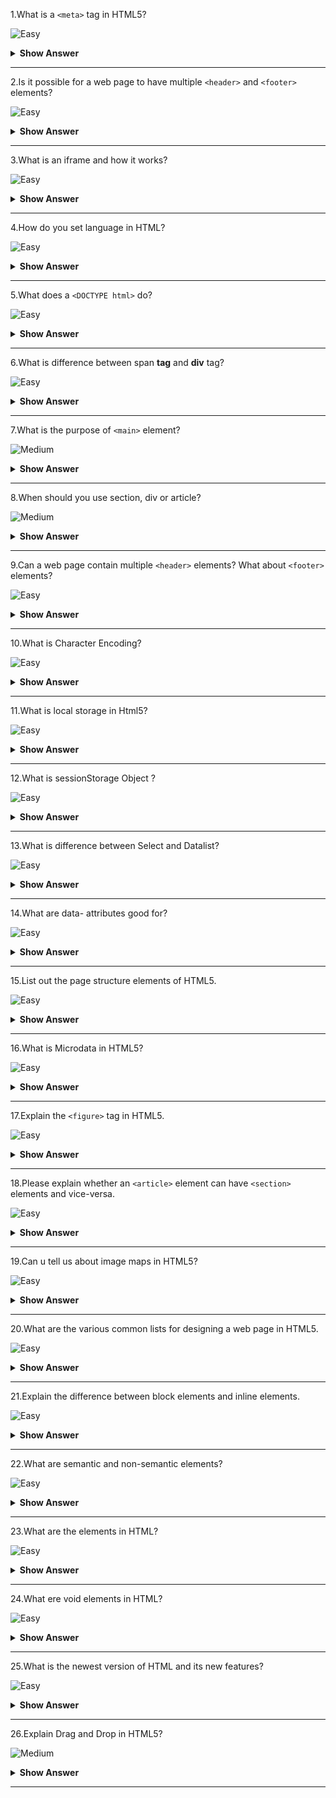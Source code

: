 1.What is a `<meta>` tag in HTML5?

![Easy](https://raw.githubusercontent.com/revaturelabs/interviewquestions/aef8eff919a3b083089641381ed9a9101ed21fba/ComplexityTags/simple%20(2).svg)

<details markdown="1"> <summary> <b> Show Answer </b> </summary>
<blockquote markdown="1">

- The `<meta>` tag offers metadata about the HTML5 document.This metadata is machine-parsable.Typically, meta elements are used for specifying:
   - Author name
   - Keywords
   - Page description

- The metadata supplied by the `<meta>` tag is used by:
   - Web browsers to know how to display content or reload a web page
   - Search engines to know about keywords on a web page
   - Other web services

</blockquote>
</details>

---

2.Is it possible for a web page to have multiple `<header>` and `<footer>` elements?

![Easy](https://raw.githubusercontent.com/revaturelabs/interviewquestions/aef8eff919a3b083089641381ed9a9101ed21fba/ComplexityTags/simple%20(2).svg)

<details markdown="1"> <summary> <b> Show Answer </b> </summary>
<blockquote markdown="1">

Yes, a webpage can have many `<header>` and `<footer>` elements.Both tags are specifically designed to serve their respective purposes with respect to their parent section.

Hence, not only the page `<body>` must have the `<header>` and `<footer>` tags, but also does every `<article>` and `<section>` elements.Although a `<footer>` element might not be always necessary for every `<article>` and `<section>` tags, a `<header>` element must always be there.

</blockquote>
</details>

---

3.What is an iframe and how it works?

![Easy](https://raw.githubusercontent.com/revaturelabs/interviewquestions/aef8eff919a3b083089641381ed9a9101ed21fba/ComplexityTags/simple%20(2).svg)

<details markdown="1"> <summary> <b> Show Answer </b> </summary>
<blockquote markdown="1">

An iframe is an HTML document which can be embedded inside another HTML page 

   **Example:**

```HTML
<iframe src="https://github.com" height="300px" width="300px"></iframe>
```

</blockquote>
</details>

---

4.How do you set language in HTML?

![Easy](https://raw.githubusercontent.com/revaturelabs/interviewquestions/aef8eff919a3b083089641381ed9a9101ed21fba/ComplexityTags/simple%20(2).svg)

<details markdown="1"> <summary> <b> Show Answer </b> </summary>
<blockquote markdown="1">

There are multiple ways to set language in HTML:
  - By setting content-language in headers for language of the page.
  - By setting accept-language in headers for list of language that a page accepts.
  - Setting lang attribute in html tag.

**Example:**

```HTML

<!DOCTYPE html>
<html lang="en">
<head>
  <title>Document Title</title>
</head>
<body>

</body>
</html>

```

</blockquote>
</details>

---

5.What does a `<DOCTYPE html>` do?

![Easy](https://raw.githubusercontent.com/revaturelabs/interviewquestions/aef8eff919a3b083089641381ed9a9101ed21fba/ComplexityTags/simple%20(2).svg)

<details markdown="1"> <summary> <b> Show Answer </b> </summary>
<blockquote markdown="1">

A **DOCTYPE** is always associated to a DTD ( Document Type Definition ).A DTD defines how documents of a certain type should be structured (i.e.a button can contain a span but not a div), whereas a **DOCTYPE** declares what DTD a document supposedly respects (i.e.this document respects the HTML DTD).For webpages, the **DOCTYPE** declaration is required.It is used to tell user agents what version of the HTML specifications your document respects.

Once a user agent has recognized a correct **DOCTYPE**, it will trigger the no-quirks mode matching this **DOCTYPE** for reading the document.If a user agent doesn't recognize a correct **DOCTYPE**, it will trigger the quirks mode.

</blockquote>
</details>

---

6.What is difference between span **tag** and **div** tag?

![Easy](https://raw.githubusercontent.com/revaturelabs/interviewquestions/aef8eff919a3b083089641381ed9a9101ed21fba/ComplexityTags/simple%20(2).svg)

<details markdown="1"> <summary> <b> Show Answer </b> </summary>
<blockquote markdown="1">

The primary difference between div and span tag is their default behavior.By default, a `<div>` is a block-level-element and a `<span>` is an inline element.

`<div>` is a block level element which means it will render it on its own line with a width of a 100% of the parent element.
`<span>` is an inline element which means it will render on the same line as the previous element, if it is also an inline element, and it's width will be determined by its content.

```HTML
<div>Demo Text, with <span>some other</span> text.</div>
```

</blockquote>
</details>

---

7.What is the purpose of `<main>` element?

![Medium](https://raw.githubusercontent.com/revaturelabs/interviewquestions/aef8eff919a3b083089641381ed9a9101ed21fba/ComplexityTags/Medium%20(2).svg)

<details markdown="1"> <summary> <b> Show Answer </b> </summary>
<blockquote markdown="1">

The HTML `<main>` element represents the dominant content of the `<body>` of a document.The main content area consists of content that is directly related to or expands upon the central topic of a document, or the central functionality of an application.

```HTML
<main role="main">
    <p>Geckos are a group of usually small, usually nocturnal lizards.
       They are found on every continent except Australia.</p>
    <p>Many species of gecko have adhesive toe pads which enable them to climb walls and even windows.</p>
</main>
```

**Note:** A document mustn't have more than one `<main>` element that doesn't have the hidden attribute specified.

</blockquote>
</details>

---

8.When should you use section, div or article?

![Medium](https://raw.githubusercontent.com/revaturelabs/interviewquestions/aef8eff919a3b083089641381ed9a9101ed21fba/ComplexityTags/Medium%20(2).svg)

<details markdown="1"> <summary> <b> Show Answer </b> </summary>
<blockquote markdown="1">

If the content within the element is not semantically related, then use a `<div>`.If the semantically related content is also able to be self-contained, then use an `<article>`.Otherwise, use a `<section>`.


</blockquote>
</details>

---

9.Can a web page contain multiple `<header>` elements? What about `<footer>` elements?

![Easy](https://raw.githubusercontent.com/revaturelabs/interviewquestions/aef8eff919a3b083089641381ed9a9101ed21fba/ComplexityTags/simple%20(2).svg)

<details markdown="1"> <summary> <b> Show Answer </b> </summary>
<blockquote markdown="1">

Yes, both of these elements can be added multiple times in a webpage.And both of these tags are designed to serve a crucial purpose in relation to their parent section.In **HTML5** not only Page body but section and article elements also contains header and footer elements, although the use of multiple footers is always not required.

</blockquote>
</details>

---

10.What is Character Encoding?

![Easy](https://raw.githubusercontent.com/revaturelabs/interviewquestions/aef8eff919a3b083089641381ed9a9101ed21fba/ComplexityTags/simple%20(2).svg)

<details markdown="1"> <summary> <b> Show Answer </b> </summary>
<blockquote markdown="1">

Character encoding is a method of converting bytes into characters.To validate or display an HTML document properly, a program must choose a proper character encoding.This is specified in the tag:

```HTML
<meta charset="utf-8"/>
```

**UTF-8:** A Unicode Translation Format that comes in 8-bit units that is, it comes in bytes.A character in UTF8 can be from 1 to 4 bytes long, making UTF8 variable width.

</blockquote>
</details>

---

11.What is local storage in Html5?

![Easy](https://raw.githubusercontent.com/revaturelabs/interviewquestions/aef8eff919a3b083089641381ed9a9101ed21fba/ComplexityTags/simple%20(2).svg)

<details markdown="1"> <summary> <b> Show Answer </b> </summary>
<blockquote markdown="1">

The local storage is a type of HTML5 offline storage ( local storage ) that allows user's data to be saved in their browser.The data is kept in a name and value pairs and not available between different browsers on the same device.Local storage can be used as an alternative to cookies.

</blockquote>
</details>

---

12.What is sessionStorage Object ?

![Easy](https://raw.githubusercontent.com/revaturelabs/interviewquestions/aef8eff919a3b083089641381ed9a9101ed21fba/ComplexityTags/simple%20(2).svg)

<details markdown="1"> <summary> <b> Show Answer </b> </summary>
<blockquote markdown="1">

The sessionStorage object is equal to the localStorage object, except that it stores the data for only one session.The data is deleted when the user closes the browser tab.

</blockquote>
</details>

---

13.What is difference between Select and Datalist?

![Easy](https://raw.githubusercontent.com/revaturelabs/interviewquestions/aef8eff919a3b083089641381ed9a9101ed21fba/ComplexityTags/simple%20(2).svg)

<details markdown="1"> <summary> <b> Show Answer </b> </summary>
<blockquote markdown="1">

For the select element, the user is required to select one of the options you've given.For the datalist element, it is suggested that the user select one of the options you've given, but he can actually enter anything he wants in the input.

1.Select:

```HTML

<select name="browser">
  <option value="firefox">Firefox</option>
  <option value="ie">IE</option>
  <option value="chrome">Chrome</option>
  <option value="opera">Opera</option>
  <option value="safari">Safari</option>
</select>
```

2.Datalist:

```HTML
<input type="text" list="browsers">
<datalist id="browsers">
  <option value="Firefox">
  <option value="IE">
  <option value="Chrome">
  <option value="Opera">
  <option value="Safari">
</datalist>
```

</blockquote>
</details>

---

14.What are data- attributes good for?

![Easy](https://raw.githubusercontent.com/revaturelabs/interviewquestions/aef8eff919a3b083089641381ed9a9101ed21fba/ComplexityTags/simple%20(2).svg)

<details markdown="1"> <summary> <b> Show Answer </b> </summary>
<blockquote markdown="1">

The HTML5 data attribute lets us assign custom data to an element.When we want to store more information/data about the element when no suitable HTML5 element or attribute exists.

</blockquote>
</details>

---

15.List out the page structure elements of HTML5.

![Easy](https://raw.githubusercontent.com/revaturelabs/interviewquestions/aef8eff919a3b083089641381ed9a9101ed21fba/ComplexityTags/simple%20(2).svg)

<details markdown="1"> <summary> <b> Show Answer </b> </summary>
<blockquote markdown="1">

`<header>:` Represents the header section and stores the starting information about the web page.
`<footer>:` Represents the footer section (last portion) of the page.
`<nav>:` Represents the navigation elements of the HTML page.
`<article>:` It is a set of information.
`<section>:` It is a set of instructions that is used inside the article block to define the basic structure of a page.
`<aside>:` Sidebar content of the page.

</blockquote>
</details>

---

16.What is Microdata in HTML5?

![Easy](https://raw.githubusercontent.com/revaturelabs/interviewquestions/aef8eff919a3b083089641381ed9a9101ed21fba/ComplexityTags/simple%20(2).svg)

<details markdown="1"> <summary> <b> Show Answer </b> </summary>
<blockquote markdown="1">

Microdata is a new simple semantic syntax, that is used to add the nested groups of name and value pair of data to documents, that are commonly based on the page content.Microdata is used for new global attributes.

</blockquote>
</details>

---

17.Explain the `<figure>` tag in HTML5.

![Easy](https://raw.githubusercontent.com/revaturelabs/interviewquestions/aef8eff919a3b083089641381ed9a9101ed21fba/ComplexityTags/simple%20(2).svg)

<details markdown="1"> <summary> <b> Show Answer </b> </summary>
<blockquote markdown="1">

The `<figure>` tag is used for specifying self-contained content, such as diagrams and photos, in an HTML5 web page.Although the content of the figure element is related to the main flow of the document, its position is independent of the same, i.e., if removed, it will not affect the main flow of the document.

</blockquote>
</details>

---

18.Please explain whether an `<article>` element can have `<section>` elements and vice-versa.

![Easy](https://raw.githubusercontent.com/revaturelabs/interviewquestions/aef8eff919a3b083089641381ed9a9101ed21fba/ComplexityTags/simple%20(2).svg)

<details markdown="1"> <summary> <b> Show Answer </b> </summary>
<blockquote markdown="1">

Yes, an `<article>` element can have `<section>` element(s) and a `<section>` element can also have `<article>` elements.For example, a user panel for a website can have multiple `<section>` elements, intended for blog, analytics, payment options, news, etc.

Now, the `<section>` element for the blog can have multiple `<article>` elements to accommodate various articles.Further, each of these `<article>` elements can have two `<section>` elements, one for the comments section and the other for sharing section.

</blockquote>
</details>

---

19.Can u tell us about image maps in HTML5?

![Easy](https://raw.githubusercontent.com/revaturelabs/interviewquestions/aef8eff919a3b083089641381ed9a9101ed21fba/ComplexityTags/simple%20(2).svg)

<details markdown="1"> <summary> <b> Show Answer </b> </summary>
<blockquote markdown="1">

Image maps allow users to click on images for opening new web pages.As such, these are a combination of images and URLs.Image maps are of two types:

**Client-side Image Map** - Created using `<area>` and `<map>` elements.The map element holds the map information, and the area element takes the attributes for defining each section of the map.
**Server-side Image Map** - Created using the `<usemap>` attribute, which is the name of the map.

</blockquote>
</details>

---

20.What are the various common lists for designing a web page in HTML5.

![Easy](https://raw.githubusercontent.com/revaturelabs/interviewquestions/aef8eff919a3b083089641381ed9a9101ed21fba/ComplexityTags/simple%20(2).svg)

<details markdown="1"> <summary> <b> Show Answer </b> </summary>
<blockquote markdown="1">

`<dl>` - Definition list
`<dir>`- Directory list
`<menu>` - Menu list
`<ol>` - Ordered list
`<ul>` - Unordered list.

</blockquote>
</details>

---

21.Explain the difference between block elements and inline elements.

![Easy](https://raw.githubusercontent.com/revaturelabs/interviewquestions/aef8eff919a3b083089641381ed9a9101ed21fba/ComplexityTags/simple%20(2).svg)

<details markdown="1"> <summary> <b> Show Answer </b> </summary>
<blockquote markdown="1">

Elements can be block-level elements or inline elements.The difference between block and inline elements is that the block elements take up the full width available while the inline elements take the required width to display the contents of the elements.

</blockquote>
</details>

---

22.What are semantic and non-semantic elements?

![Easy](https://raw.githubusercontent.com/revaturelabs/interviewquestions/aef8eff919a3b083089641381ed9a9101ed21fba/ComplexityTags/simple%20(2).svg)

<details markdown="1"> <summary> <b> Show Answer </b> </summary>
<blockquote markdown="1">

**Semantic elements:** clearly describes its meaning to both the browser and the developer.For example: `<form>, <table>, <article>, <aside>,<details markdown="1">, <figcaption>, <figure>, <footer>, <header>, <main>, <mark>, <nav>, <section>, <summary>, <time>` clearly defines its content.

**Non-semantic elements:** `<div>` and `<span>` tells nothing about its content.

</blockquote>
</details>

---

23.What are the elements in HTML?

![Easy](https://raw.githubusercontent.com/revaturelabs/interviewquestions/aef8eff919a3b083089641381ed9a9101ed21fba/ComplexityTags/simple%20(2).svg)

<details markdown="1"> <summary> <b> Show Answer </b> </summary>
<blockquote markdown="1">

- An HTML element is an individual component of an HTML document.It represents semantics or meaning.For example, the title element represents the title of the document.

- Most HTML elements are written with a start tag (or opening tag) and an end tag (or closing tag), with content in between.Elements can also contain attributes that defines its additional properties.


</blockquote>
</details>

---

24.What ere void elements in HTML?

![Easy](https://raw.githubusercontent.com/revaturelabs/interviewquestions/aef8eff919a3b083089641381ed9a9101ed21fba/ComplexityTags/simple%20(2).svg)

<details markdown="1"> <summary> <b> Show Answer </b> </summary>
<blockquote markdown="1">

All elements don't require the end tag or closing tag to be present.These are referred as empty elements, self-closing elements, or void elements.

</blockquote>
</details>

---

25.What is the newest version of HTML and its new features?

![Easy](https://raw.githubusercontent.com/revaturelabs/interviewquestions/aef8eff919a3b083089641381ed9a9101ed21fba/ComplexityTags/simple%20(2).svg)

<details markdown="1"> <summary> <b> Show Answer </b> </summary>
<blockquote markdown="1">

The latest version is HTML5.

HTML5 is based on styles, a style attribute is used to format each tag.People say it will replace the flash player used to watch online videos, as HTML5 directly support the videos of HTML5 format, so we will never have to install flash player

</blockquote>
</details>

---

26.Explain Drag and Drop in HTML5?

![Medium](https://raw.githubusercontent.com/revaturelabs/interviewquestions/aef8eff919a3b083089641381ed9a9101ed21fba/ComplexityTags/Medium%20(2).svg)

<details markdown="1"> <summary> <b> Show Answer </b> </summary>
<blockquote markdown="1">

HTML5 drag-and-drop uses the DOM event model and drag events inherited from mouse events.A typical drag operation begins when a user selects a draggable element, drags the element to a droppable element, and then releases the dragged element.

**Example**
```HTML
<!DOCTYPE HTML>
<html>
   <head>
   <script>
        function allowDrop(ev) {
            ev.preventDefault();
        }

        function drag(ev) {
            ev.dataTransfer.setData("text", ev.target.id);
        }

        function drop(ev) {
            ev.preventDefault();
            var data = ev.dataTransfer.getData("text");
            ev.target.appendChild(document.getElementById(data);
        }
    </script>
</head>
<body>
  <div id="div1" ondrop="drop(event)" ondragover="allowDrop(event)"></div>
  <img id="drag1" src="img_logo.gif" draggable="true" ondragstart="drag(event)" width="336" height="69">
</body>
</html>
```

</blockquote>
</details>

---
